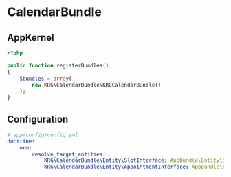 # CalendarBundle

AppKernel
---------

```php
<?php

public function registerBundles()
{
    $bundles = array(
        new KRG\CalendarBundle\KRGCalendarBundle()
    );
}
```

Configuration
-------------

```yaml
# app/config/config.yml
doctrine:
    orm:
        resolve_target_entities:
            KRG\CalendarBundle\Entity\SlotInterface: AppBundle\Entity\Slot
            KRG\CalendarBundle\Entity\AppointmentInterface: AppBundle\Entity\Appointment
```

